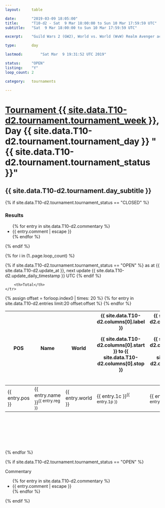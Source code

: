 ```yaml
---
layout: 	table

date: 		"2019-03-09 18:05:00"
title: 		"T10-d2 - Sat  9 Mar 18:00:00 to Sun 10 Mar 17:59:59 UTC"
subtitle: 	"Sat  9 Mar 18:00:00 to Sun 10 Mar 17:59:59 UTC"

excerpt:    "Guild Wars 2 (GW2), World vs. World (WvW) Realm Avenger achivement Tournament. \"Every Kill Counts\""

type:       day

lastmod: 		"Sat Mar  9 19:31:52 UTC 2019"

status:     "OPEN"
listing:    "Y"
loop_count: 2

category: 	tournaments

---
```

<div class="table_header">
    <h1><a href="{{ site.data.T10-d2.tournament.week_url }}">Tournament {{ site.data.T10-d2.tournament.tournament_week }}</a>, Day {{ site.data.T10-d2.tournament.tournament_day }} "{{ site.data.T10-d2.tournament.tournament_status }}"</h1>
    <h2>{{ site.data.T10-d2.tournament.day_subtitle }}</h2> 
</div>

{% if site.data.T10-d2.tournament.tournament_status == "CLOSED" %} 
<div class="commentary">
  <h3>Results</h3>
  <ul>
    {% for entry in site.data.T10-d2.commentary %}
    <li class="commentary_list">{{ entry.comment | escape }}</li>
    {% endfor %}
  </ul>
</div>
{% endif %}


{% for i in (1..page.loop_count) %}

{% if site.data.T10-d2.tournament.tournament_status == "OPEN" %} 
<span class="table_nextupdate">as at {{ site.data.T10-d2.update_at }}, next update {{ site.data.T10-d2.update_daily_timestamp }} UTC</span> 
{% endif %}

<table class="day_table">
  <colgroup>
    <col style="width:18px">
    <col style="width:55px">
    <col style="width:55px">
    <col style="width:12px">
    <col style="width:12px">
    <col style="width:12px">
    <col style="width:12px">
    <col style="width:12px">
    <col style="width:12px">
    <col style="width:12px">
    <col style="width:12px">
    <col style="width:12px">
    <col style="width:12px">
    <col style="width:12px">
    <col style="width:12px">
    <col style="width:12px">
    <col style="width:12px">
    <col style="width:12px">
    <col style="width:12px">
    <col style="width:12px">
    <col style="width:12px">
    <col style="width:12px">
    <col style="width:12px">
    <col style="width:12px">
    <col style="width:12px">
    <col style="width:12px">
    <col style="width:12px">
    <col style="width:18px">
  </colgroup>  
  <thead>
    <tr>
        <th>POS</th>
        <th class="AlignLeft">Name</th>
        <th class="AlignLeft">World</th>

<th><div class="label">{{ site.data.T10-d2.columns[0].label }}<p class="onhover">{{ site.data.T10-d2.columns[0].start }} to {{ site.data.T10-d2.columns[0].stop }}</p></div>​</th>
<th><div class="label">{{ site.data.T10-d2.columns[1].label }}<p class="onhover">{{ site.data.T10-d2.columns[1].start }} to {{ site.data.T10-d2.columns[1].stop }}</p></div>​</th>
<th><div class="label">{{ site.data.T10-d2.columns[2].label }}<p class="onhover">{{ site.data.T10-d2.columns[2].start }} to {{ site.data.T10-d2.columns[2].stop }}</p></div>​</th>
<th><div class="label">{{ site.data.T10-d2.columns[3].label }}<p class="onhover">{{ site.data.T10-d2.columns[3].start }} to {{ site.data.T10-d2.columns[3].stop }}</p></div>​</th>
<th><div class="label">{{ site.data.T10-d2.columns[4].label }}<p class="onhover">{{ site.data.T10-d2.columns[4].start }} to {{ site.data.T10-d2.columns[4].stop }}</p></div>​</th>
<th><div class="label">{{ site.data.T10-d2.columns[5].label }}<p class="onhover">{{ site.data.T10-d2.columns[5].start }} to {{ site.data.T10-d2.columns[5].stop }}</p></div>​</th>
<th><div class="label">{{ site.data.T10-d2.columns[6].label }}<p class="onhover">{{ site.data.T10-d2.columns[6].start }} to {{ site.data.T10-d2.columns[6].stop }}</p></div>​</th>
<th><div class="label">{{ site.data.T10-d2.columns[7].label }}<p class="onhover">{{ site.data.T10-d2.columns[7].start }} to {{ site.data.T10-d2.columns[7].stop }}</p></div>​</th>
<th><div class="label">{{ site.data.T10-d2.columns[8].label }}<p class="onhover">{{ site.data.T10-d2.columns[8].start }} to {{ site.data.T10-d2.columns[8].stop }}</p></div>​</th>
<th><div class="label">{{ site.data.T10-d2.columns[9].label }}<p class="onhover">{{ site.data.T10-d2.columns[9].start }} to {{ site.data.T10-d2.columns[9].stop }}</p></div>​</th>
<th><div class="label">{{ site.data.T10-d2.columns[10].label }}<p class="onhover">{{ site.data.T10-d2.columns[10].start }} to {{ site.data.T10-d2.columns[10].stop }}</p></div>​</th>

<th><div class="label">{{ site.data.T10-d2.columns[11].label }}<p class="onhover">{{ site.data.T10-d2.columns[11].start }} to {{ site.data.T10-d2.columns[11].stop }}</p></div>​</th>
<th><div class="label">{{ site.data.T10-d2.columns[12].label }}<p class="onhover">{{ site.data.T10-d2.columns[12].start }} to {{ site.data.T10-d2.columns[12].stop }}</p></div>​</th>
<th><div class="label">{{ site.data.T10-d2.columns[13].label }}<p class="onhover">{{ site.data.T10-d2.columns[13].start }} to {{ site.data.T10-d2.columns[13].stop }}</p></div>​</th>
<th><div class="label">{{ site.data.T10-d2.columns[14].label }}<p class="onhover">{{ site.data.T10-d2.columns[14].start }} to {{ site.data.T10-d2.columns[14].stop }}</p></div>​</th>
<th><div class="label">{{ site.data.T10-d2.columns[15].label }}<p class="onhover">{{ site.data.T10-d2.columns[15].start }} to {{ site.data.T10-d2.columns[15].stop }}</p></div>​</th>
<th><div class="label">{{ site.data.T10-d2.columns[16].label }}<p class="onhover">{{ site.data.T10-d2.columns[16].start }} to {{ site.data.T10-d2.columns[16].stop }}</p></div>​</th>
<th><div class="label">{{ site.data.T10-d2.columns[17].label }}<p class="onhover">{{ site.data.T10-d2.columns[17].start }} to {{ site.data.T10-d2.columns[17].stop }}</p></div>​</th>
<th><div class="label">{{ site.data.T10-d2.columns[18].label }}<p class="onhover">{{ site.data.T10-d2.columns[18].start }} to {{ site.data.T10-d2.columns[18].stop }}</p></div>​</th>
<th><div class="label">{{ site.data.T10-d2.columns[19].label }}<p class="onhover">{{ site.data.T10-d2.columns[19].start }} to {{ site.data.T10-d2.columns[19].stop }}</p></div>​</th>
<th><div class="label">{{ site.data.T10-d2.columns[20].label }}<p class="onhover">{{ site.data.T10-d2.columns[20].start }} to {{ site.data.T10-d2.columns[20].stop }}</p></div>​</th>

<th><div class="label">{{ site.data.T10-d2.columns[21].label }}<p class="onhover">{{ site.data.T10-d2.columns[21].start }} to {{ site.data.T10-d2.columns[21].stop }}</p></div>​</th>
<th><div class="label">{{ site.data.T10-d2.columns[22].label }}<p class="onhover">{{ site.data.T10-d2.columns[22].start }} to {{ site.data.T10-d2.columns[22].stop }}</p></div>​</th>
<th><div class="label">{{ site.data.T10-d2.columns[23].label }}<p class="onhover">{{ site.data.T10-d2.columns[23].start }} to {{ site.data.T10-d2.columns[23].stop }}</p></div>​</th>

        <th>Total</th>
    </tr>
  </thead>
  {% assign offset = forloop.index0 | times: 20 %}
<tbody>
{% for entry in site.data.T10-d2.entries limit:20 offset:offset %}
  <tr>
    <td class="pl{{ entry.pos }}">{{ entry.pos }}</td>
    <td class="AlignLeft">{{ entry.name }}<sup>{{ entry.reg }}</sup></td>
    <td class="AlignLeft">{{ entry.world }}</td>
    <td class="pl{{ entry.1p }}">{{ entry.1c }}<sup>{{ entry.1p }}</sup></td>
    <td class="pl{{ entry.2p }}">{{ entry.2c }}<sup>{{ entry.2p }}</sup></td>
    <td class="pl{{ entry.3p }}">{{ entry.3c }}<sup>{{ entry.3p }}</sup></td>
    <td class="pl{{ entry.4p }}">{{ entry.4c }}<sup>{{ entry.4p }}</sup></td>
    <td class="pl{{ entry.5p }}">{{ entry.5c }}<sup>{{ entry.5p }}</sup></td>
    <td class="pl{{ entry.6p }}">{{ entry.6c }}<sup>{{ entry.6p }}</sup></td>
    <td class="pl{{ entry.7p }}">{{ entry.7c }}<sup>{{ entry.7p }}</sup></td>
    <td class="pl{{ entry.8p }}">{{ entry.8c }}<sup>{{ entry.8p }}</sup></td>
    <td class="pl{{ entry.9p }}">{{ entry.9c }}<sup>{{ entry.9p }}</sup></td>
    <td class="pl{{ entry.10p }}">{{ entry.10c }}<sup>{{ entry.10p }}</sup></td>
    <td class="pl{{ entry.11p }}">{{ entry.11c }}<sup>{{ entry.11p }}</sup></td>
    <td class="pl{{ entry.12p }}">{{ entry.12c }}<sup>{{ entry.12p }}</sup></td>
    <td class="pl{{ entry.13p }}">{{ entry.13c }}<sup>{{ entry.13p }}</sup></td>
    <td class="pl{{ entry.14p }}">{{ entry.14c }}<sup>{{ entry.14p }}</sup></td>
    <td class="pl{{ entry.15p }}">{{ entry.15c }}<sup>{{ entry.15p }}</sup></td>
    <td class="pl{{ entry.16p }}">{{ entry.16c }}<sup>{{ entry.16p }}</sup></td>
    <td class="pl{{ entry.17p }}">{{ entry.17c }}<sup>{{ entry.17p }}</sup></td>
    <td class="pl{{ entry.18p }}">{{ entry.18c }}<sup>{{ entry.18p }}</sup></td>
    <td class="pl{{ entry.19p }}">{{ entry.19c }}<sup>{{ entry.19p }}</sup></td>
    <td class="pl{{ entry.20p }}">{{ entry.20c }}<sup>{{ entry.20p }}</sup></td>
    <td class="pl{{ entry.21p }}">{{ entry.21c }}<sup>{{ entry.21p }}</sup></td>
    <td class="pl{{ entry.22p }}">{{ entry.22c }}<sup>{{ entry.22p }}</sup></td>
    <td class="pl{{ entry.23p }}">{{ entry.23c }}<sup>{{ entry.23p }}</sup></td>
    <td class="pl{{ entry.24p }}">{{ entry.24c }}<sup>{{ entry.24p }}</sup></td>
    <td>{{ entry.total }}</td>
  </tr>
{% endfor %}  
</tbody>
</table>
<div class="leaderboard">
  <script async src="//pagead2.googlesyndication.com/pagead/js/adsbygoogle.js"></script>
  <!-- 728x90 -->
  <ins class="adsbygoogle"
       style="display:inline-block;width:728px;height:90px"
       data-ad-client="ca-pub-3274917281288240"
       data-ad-slot="3870538733"></ins>
  <script>
  (adsbygoogle = window.adsbygoogle || []).push({});
  </script>    
</div>
<br />
{% endfor %}

{% if site.data.T10-d2.tournament.tournament_status == "OPEN" %} 
<div class="commentary">
  <span class="commentary_title">Commentary</span>
  <ul>
    {% for entry in site.data.T10-d2.commentary %}
    <li class="commentary_list">{{ entry.comment | escape }}</li>
    {% endfor %}
  </ul>
</div>
{% endif %}


